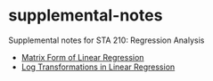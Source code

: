 # supplemental-notes

Supplemental notes for STA 210: Regression Analysis

- [Matrix Form of Linear Regression](https://github.com/STA210-Sp19/supplemental-notes/blob/master/regression-basics-matrix.pdf)
- [Log Transformations in Linear Regression]("log-transformations.pdf")
